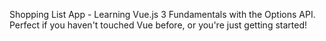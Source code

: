 Shopping List App - Learning Vue.js 3 Fundamentals with the Options API.
Perfect if you haven't touched Vue before, or you're just getting started!
